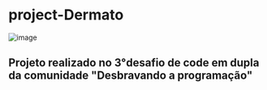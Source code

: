 <h1> project-Dermato</h1>

![image](https://user-images.githubusercontent.com/108037292/234647666-87639dff-7d83-4055-9cdd-ad663666a542.png)


<h2>Projeto realizado no 3°desafio de code em dupla da comunidade "Desbravando a programação" </h2>


